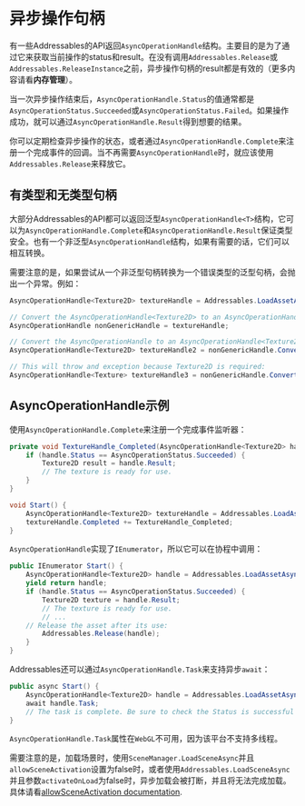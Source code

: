 # 异步操作句柄

有一些Addressables的API返回`AsyncOperationHandle`结构。主要目的是为了通过它来获取当前操作的status和result。在没有调用`Addressables.Release`或`Addressables.ReleaseInstance`之前，异步操作句柄的result都是有效的（更多内容请看**内存管理**）。

当一次异步操作结束后，`AsyncOperationHandle.Status`的值通常都是`AsyncOperationStatus.Succeeded`或`AsyncOperationStatus.Failed`。如果操作成功，就可以通过`AsyncOperationHandle.Result`得到想要的结果。

你可以定期检查异步操作的状态，或者通过`AsyncOperationHandle.Complete`来注册一个完成事件的回调。当不再需要`AsyncOperationHandle`时，就应该使用`Addressables.Release`来释放它。

## 有类型和无类型句柄

大部分Addressables的API都可以返回泛型`AsyncOperationHandle<T>`结构，它可以为`AsyncOperationHandle.Complete`和`AsyncOperationHandle.Result`保证类型安全。也有一个非泛型`AsyncOperationHandle`结构，如果有需要的话，它们可以相互转换。

需要注意的是，如果尝试从一个非泛型句柄转换为一个错误类型的泛型句柄，会抛出一个异常。例如：

```C#
AsyncOperationHandle<Texture2D> textureHandle = Addressables.LoadAssetAsync<Texture2D>("mytexture");

// Convert the AsyncOperationHandle<Texture2D> to an AsyncOperationHandle:
AsyncOperationHandle nonGenericHandle = textureHandle;

// Convert the AsyncOperationHandle to an AsyncOperationHandle<Texture2D>:
AsyncOperationHandle<Texture2D> textureHandle2 = nonGenericHandle.Convert<Texture2D>();

// This will throw and exception because Texture2D is required:
AsyncOperationHandle<Texture> textureHandle3 = nonGenericHandle.Convert<Texture>();
```

## AsyncOperationHandle示例

使用`AsyncOperationHandle.Complete`来注册一个完成事件监听器：

```C#
private void TextureHandle_Completed(AsyncOperationHandle<Texture2D> handle) {
    if (handle.Status == AsyncOperationStatus.Succeeded) {
        Texture2D result = handle.Result;
        // The texture is ready for use.
    }
}

void Start() {
    AsyncOperationHandle<Texture2D> textureHandle = Addressables.LoadAsset<Texture2D>("mytexture");
    textureHandle.Completed += TextureHandle_Completed;
}
```

`AsyncOperationHandle`实现了`IEnumerator`，所以它可以在协程中调用：

```C#
public IEnumerator Start() {
    AsyncOperationHandle<Texture2D> handle = Addressables.LoadAssetAsync<Texture2D>("mytexture");
    yield return handle;
    if (handle.Status == AsyncOperationStatus.Succeeded) {
        Texture2D texture = handle.Result;
        // The texture is ready for use.
        // ...
    // Release the asset after its use:
        Addressables.Release(handle);
    }
}
```

Addressables还可以通过`AsyncOperationHandle.Task`来支持异步`await`：

```C#
public async Start() {
    AsyncOperationHandle<Texture2D> handle = Addressables.LoadAssetAsync<Texture2D>("mytexture");
    await handle.Task;
    // The task is complete. Be sure to check the Status is successful before storing the Result.
}
```

`AsyncOperationHandle.Task`属性在`WebGL`不可用，因为该平台不支持多线程。

需要注意的是，加载场景时，使用`SceneManager.LoadSceneAsync`并且`allowSceneActivation`设置为false时，或者使用`Addressables.LoadSceneAsync`并且参数`activateOnLoad`为false时，异步加载会被打断，并且将无法完成加载。具体请看[allowSceneActivation documentation](https://docs.unity3d.com/ScriptReference/AsyncOperation-allowSceneActivation.html).

